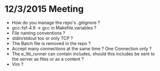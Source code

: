 # 12/3/2015 Meeting
- How do you manage the repo's .gitignore ?
- gcc-fsf-4.9 -> gcc in Makefile.variables ?
- File naming conventions ?
- stdin/stdout too or only TCP ?
- The Batch file is removed in the repo ?
- Accept many connections at the same time ? One Connection only ?
- The e_ltb_runner can contain includes, should this includes be sent to the server as files or as a content ?
- Vim ?
